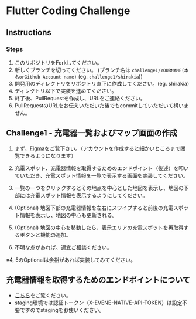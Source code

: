 # Flutter Coding Challenge

## Instructions

### Steps

1. このリポジトリをForkしてください。
2. 新しくブランチを切ってください。
(ブランチ名は `challenge1/YOURNAME(本名orGithub Account name)` (eg. `challenge1/shirakia`))
3. 開発用のディレクトリをリポジトリ直下に作成してください。(eg. shirakia)
4. ディレクトリ以下で実装を進めてください。
5. 終了後、PullRequestを作成し、URLをご連絡ください。
6. PullRequestのURLをお伝えいただいた後でもcommitしていただいて構いません。

## Challenge1 - 充電器一覧およびマップ画面の作成

1. まず、[Figma](https://www.figma.com/file/q4i9uo1n4poIbO7iGPbqQH/?node-id=0%3A1)をご覧下さい。（アカウントを作成すると細かいところまで閲覧できるようになります）
2. 充電スポット、充電器情報を取得するためのエンドポイント（後述）を叩いていただき、充電スポット情報を一覧で表示する画面を実装してください。
3. 一覧の一つをクリックするとその地点を中心とした地図を表示し、地図の下部には充電スポット情報を表示するようにしてください。
4. (Optional) 地図下部の充電器情報を左右にスワイプすると前後の充電スポット情報を表示し、地図の中心も更新される。

5. (Optional) 地図の中心を移動したら、表示エリアの充電スポットを再取得するボタンと機能の追加。

6. 不明な点があれば、適宜ご相談ください。

※4, 5のOptionalは余裕があれば実装してみてください。

## 充電器情報を取得するためのエンドポイントについて
 - [こちら](https://stg.evene.jp/apidocs/charger_spots#/charger_spots)をご覧ください。
 - staging環境では認証トークン（X-EVENE-NATIVE-API-TOKEN）は設定不要ですのでstagingをお使いください。
